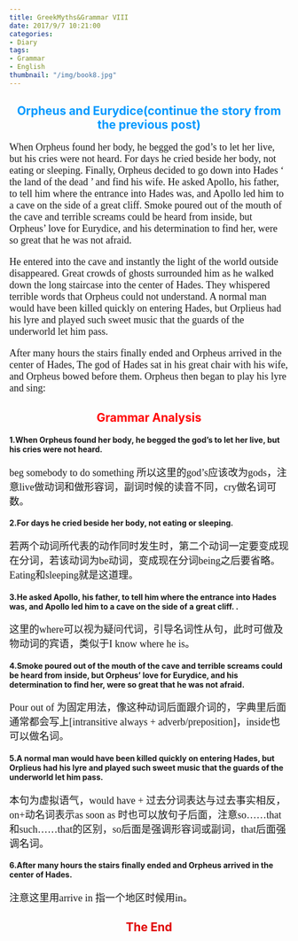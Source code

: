 ```yaml
---
title: GreekMyths&Grammar VIII
date: 2017/9/7 10:21:00
categories: 
- Diary
tags:
- Grammar
- English
thumbnail: "/img/book8.jpg"
---
```


## <font color=#0099ff><center> Orpheus and Eurydice(continue the story from the previous post)</center></font> ##

<font size=4 face="微软雅黑">

When Orpheus found her body, he begged the god’s to let her live, but his cries were not heard. For days he cried beside her body, not eating or sleeping. Finally, Orpheus decided to go down into Hades ‘ the land of the dead ’ and find his wife. He asked Apollo, his father, to tell him where the entrance into Hades was, and Apollo led him to a cave on the side of a great cliff. Smoke poured out of the mouth of the cave and terrible screams could be heard from inside, but Orpheus’ love for Eurydice, and his determination to find her, were so great that he was not afraid.

He entered into the cave and instantly the light of the world outside disappeared. Great crowds of ghosts surrounded him as he walked down the long staircase into the center of Hades. They whispered terrible words that Orpheus could not understand. A normal man would have been killed quickly on entering Hades, but Orplieus had his lyre and played such sweet music that the guards of the underworld let him pass.

After many hours the stairs finally ended and Orpheus arrived in the center of Hades, The god of Hades sat in his great chair with his wife, and Orpheus bowed before them. Orpheus then began to play his lyre and sing:


</font>

## <font color=red><center>Grammar Analysis</center> </font> ##

#### 1.When Orpheus found her body, he begged the god’s to let her live, but his cries were not heard. 

<font size=4 face="微软雅黑">

beg somebody to do something 所以这里的god’s应该改为gods，注意live做动词和做形容词，副词时候的读音不同，cry做名词可数。

</font>

#### 2.For days he cried beside her body, not eating or sleeping. 

<font size=4 face="微软雅黑">

若两个动词所代表的动作同时发生时，第二个动词一定要变成现在分词，若该动词为be动词，变成现在分词being之后要省略。Eating和sleeping就是这道理。

</font>

#### 3.He asked Apollo, his father, to tell him where the entrance into Hades was, and Apollo led him to a cave on the side of a great cliff. .

<font size=4 face="微软雅黑">
这里的where可以视为疑问代词，引导名词性从句，此时可做及物动词的宾语，类似于I know where he is。
</font>

#### 4.Smoke poured out of the mouth of the cave and terrible screams could be heard from inside, but Orpheus’ love for Eurydice, and his determination to find her, were so great that he was not afraid.

<font size=4 face="微软雅黑">
Pour out of 为固定用法，像这种动词后面跟介词的，字典里后面通常都会写上[intransitive always + adverb/preposition]，inside也可以做名词。
</font>

#### 5.A normal man would have been killed quickly on entering Hades, but Orplieus had his lyre and played such sweet music that the guards of the underworld let him pass.

<font size=4 face="微软雅黑">
本句为虚拟语气，would have + 过去分词表达与过去事实相反，on+动名词表示as soon as 时也可以放句子后面，注意so……that和such……that的区别，so后面是强调形容词或副词，that后面强调名词。
</font>

#### 6.After many hours the stairs finally ended and Orpheus arrived in the center of Hades.

<font size=4 face="微软雅黑">
注意这里用arrive in 指一个地区时候用in。
</font>


## <font color=yellowish><center>The End</center> ##
